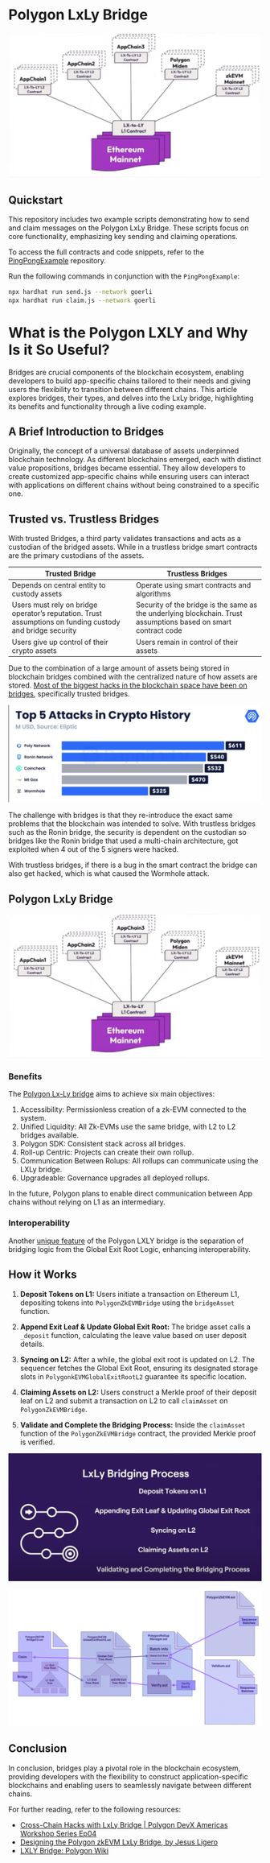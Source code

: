 # Polygon LxLy Bridge

![Polygon LxLy](images/Screen_Shot_2023-11-15_at_10.03.51_AM.png)

## Quickstart

This repository includes two example scripts demonstrating how to send and claim messages on the Polygon LxLy Bridge. These scripts focus on core functionality, emphasizing key sending and claiming operations.

To access the full contracts and code snippets, refer to the [PingPongExample](https://github.com/0xPolygonHermez/code-examples/tree/main/pingPongExample) repository.

Run the following commands in conjunction with the `PingPongExample`:

```bash
npx hardhat run send.js --network goerli
npx hardhat run claim.js --network goerli
```

# What is the Polygon LXLY and Why Is it So Useful?

Bridges are crucial components of the blockchain ecosystem, enabling developers to build app-specific chains tailored to their needs and giving users the flexibility to transition between different chains. This article explores bridges, their types, and delves into the LxLy bridge, highlighting its benefits and functionality through a live coding example.

## A Brief Introduction to Bridges

Originally, the concept of a universal database of assets underpinned blockchain technology. As different blockchains emerged, each with distinct value propositions, bridges became essential. They allow developers to create customized app-specific chains while ensuring users can interact with applications on different chains without being constrained to a specific one.

## Trusted vs. Trustless Bridges

With trusted Bridges, a third party validates transactions and acts as a custodian of the bridged assets. While in a trustless bridge smart contracts are the primary custodians of the assets.

| Trusted Bridge | Trustless Bridges |
| --- | --- |
| Depends on central entity to custody assets | Operate using smart contracts and algorithms |
| Users must rely on bridge operator’s reputation. Trust assumptions on funding custody and bridge security | Security of the bridge is the same as the underlying blockchain. Trust assumptions based on smart contract code |
| Users give up control of their crypto assets | Users remain in control of their assets |

Due to the combination of a large amount of assets being stored in blockchain bridges combined with the centralized nature of how assets are stored. [Most of the biggest hacks in the blockchain space have been on bridges](https://thedefiant.io/hackers-target-blockchain-bridges), specifically trusted bridges.

![Screen Shot 2023-11-15 at 9.55.03 AM.png](images/Screen_Shot_2023-11-15_at_9.55.03_AM.png)

The challenge with bridges is that they re-introduce the exact same problems that the blockchain was intended to solve. With trustless bridges such as the Ronin bridge, the security is dependent on the custodian so bridges like the Ronin bridge that used a multi-chain architecture, got exploited when 4 out of the 5 signers were hacked. 

With trustless bridges, if there is a bug in the smart contract the bridge can also get hacked, which is what caused the Wormhole attack.

## Polygon LxLy Bridge

![Polygon LxLy Bridge](images/Screen_Shot_2023-11-15_at_10.03.51_AM.png)

### Benefits

The [Polygon Lx-Ly bridge](https://youtu.be/BOk2y_AtaYw?si=9VFMMwdamjMkwgjj&t=133) aims to achieve six main objectives:

1. Accessibility: Permissionless creation of a zk-EVM connected to the system.
2. Unified Liquidity: All Zk-EVMs use the same bridge, with L2 to L2 bridges available.
3. Polygon SDK: Consistent stack across all bridges.
4. Roll-up Centric: Projects can create their own rollup.
5. Communication Between Rolups: All rollups can communicate using the LXLy bridge.
6. Upgradeable: Governance upgrades all deployed rollups.

In the future, Polygon plans to enable direct communication between App chains without relying on L1 as an intermediary.

### Interoperability

Another [unique feature](https://wiki.polygon.technology/docs/zkevm/protocol/lxly-bridge/#what-remains-unchanged) of the Polygon LXLY bridge is the separation of bridging logic from the Global Exit Root Logic, enhancing interoperability.

## How it Works

1. **Deposit Tokens on L1:**
   Users initiate a transaction on Ethereum L1, depositing tokens into `PolygonZkEVMBridge` using the `bridgeAsset` function.

2. **Append Exit Leaf & Update Global Exit Root:**
   The bridge asset calls a `_deposit` function, calculating the leave value based on user deposit details.

3. **Syncing on L2:**
   After a while, the global exit root is updated on L2. The sequencer fetches the Global Exit Root, ensuring its designated storage slots in `PolygonkEVMGlobalExitRootL2` guarantee its specific location.

4. **Claiming Assets on L2:**
   Users construct a Merkle proof of their deposit leaf on L2 and submit a transaction on L2 to call `claimAsset` on `PolygonZkEVMBridge`.

5. **Validate and Complete the Bridging Process:**
   Inside the `claimAsset` function of the `PolygonZkEVMBridge` contract, the provided Merkle proof is verified.

![How it Works](images/Screen_Shot_2023-11-15_at_10.10.59_AM.png)

![New Bridge Design](images/lxly-2-new-bridge-design-1a77563150b6f141f737df81bea55162.png)

## Conclusion

In conclusion, bridges play a pivotal role in the blockchain ecosystem, providing developers with the flexibility to construct application-specific blockchains and enabling users to seamlessly navigate between different chains.

For further reading, refer to the following resources:

- [Cross-Chain Hacks with LxLy Bridge | Polygon DevX Americas Workshop Series Ep04](https://www.youtube.com/watch?v=MKvGl28pknE)
- [Designing the Polygon zkEVM LxLy Bridge, by Jesus Ligero](https://www.youtube.com/watch?v=BOk2y_AtaYw)
- [LXLY Bridge: Polygon Wiki](https://wiki.polygon.technology/docs/zkevm/protocol/lxly-bridge)